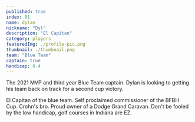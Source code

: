 ```yaml
---
published: true
index: 01
name: dylan
nickname: "Dyl"
description: "El Capitan"
category: players
featuredImg: ./profile-pic.png
thumbnail: ./thumbnail.png
team: "Blue Team"
captain: true
handicap: 0.4
---
```



The 2021 MVP and third year Blue Team captain. Dylan is looking to getting his team back on track for a second cup victory. 

El Capitan of the blue team. Self proclaimed commissioner of the BFBH Cup. 
Crohn's bro. Proud owner of a Dodge Grand Caravan. Don't be fooled by the low handicap, golf courses in Indiana are EZ.
